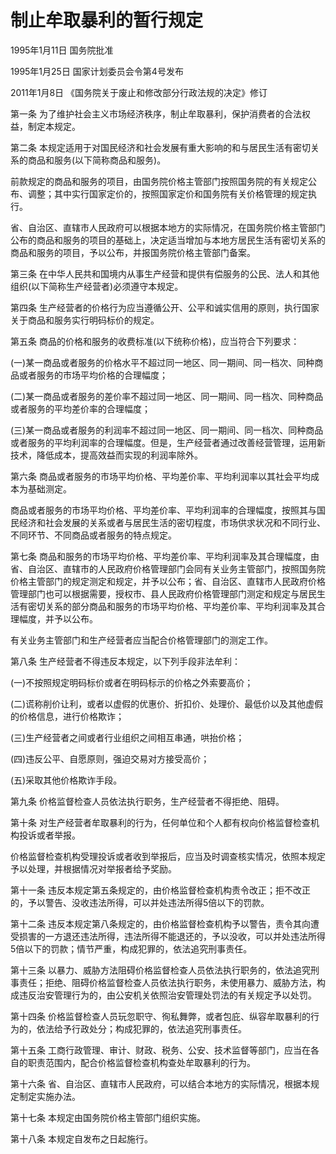 # 制止牟取暴利的暂行规定

1995年1月11日 国务院批准

1995年1月25日 国家计划委员会令第4号发布

2011年1月8日 《国务院关于废止和修改部分行政法规的决定》修订

<!-- INFO END -->

第一条 为了维护社会主义市场经济秩序，制止牟取暴利，保护消费者的合法权益，制定本规定。

第二条 本规定适用于对国民经济和社会发展有重大影响的和与居民生活有密切关系的商品和服务(以下简称商品和服务)。

前款规定的商品和服务的项目，由国务院价格主管部门按照国务院的有关规定公布、调整；其中实行国家定价的，按照国家定价和国务院有关价格管理的规定执行。

省、自治区、直辖市人民政府可以根据本地方的实际情况，在国务院价格主管部门公布的商品和服务的项目的基础上，决定适当增加与本地方居民生活有密切关系的商品和服务的项目，予以公布，并报国务院价格主管部门备案。

第三条 在中华人民共和国境内从事生产经营和提供有偿服务的公民、法人和其他组织(以下简称生产经营者)必须遵守本规定。

第四条 生产经营者的价格行为应当遵循公开、公平和诚实信用的原则，执行国家关于商品和服务实行明码标价的规定。

第五条 商品的价格和服务的收费标准(以下统称价格)，应当符合下列要求：

(一)某一商品或者服务的价格水平不超过同一地区、同一期间、同一档次、同种商品或者服务的市场平均价格的合理幅度；

(二)某一商品或者服务的差价率不超过同一地区、同一期间、同一档次、同种商品或者服务的平均差价率的合理幅度；

(三)某一商品或者服务的利润率不超过同一地区、同一期间、同一档次、同种商品或者服务的平均利润率的合理幅度。但是，生产经营者通过改善经营管理，运用新技术，降低成本，提高效益而实现的利润率除外。

第六条 商品或者服务的市场平均价格、平均差价率、平均利润率以其社会平均成本为基础测定。

商品或者服务的市场平均价格、平均差价率、平均利润率的合理幅度，按照其与国民经济和社会发展的关系或者与居民生活的密切程度，市场供求状况和不同行业、不同环节、不同商品或者服务的特点规定。

第七条 商品和服务的市场平均价格、平均差价率、平均利润率及其合理幅度，由省、自治区、直辖市的人民政府价格管理部门会同有关业务主管部门，按照国务院价格主管部门的规定测定和规定，并予以公布；省、自治区、直辖市人民政府价格管理部门也可以根据需要，授权市、县人民政府价格管理部门测定和规定与居民生活有密切关系的部分商品和服务的市场平均价格、平均差价率、平均利润率及其合理幅度，并予以公布。

有关业务主管部门和生产经营者应当配合价格管理部门的测定工作。

第八条 生产经营者不得违反本规定，以下列手段非法牟利：

(一)不按照规定明码标价或者在明码标示的价格之外索要高价；

(二)谎称削价让利，或者以虚假的优惠价、折扣价、处理价、最低价以及其他虚假的价格信息，进行价格欺诈；

(三)生产经营者之间或者行业组织之间相互串通，哄抬价格；

(四)违反公平、自愿原则，强迫交易对方接受高价；

(五)采取其他价格欺诈手段。

第九条 价格监督检查人员依法执行职务，生产经营者不得拒绝、阻碍。

第十条 对生产经营者牟取暴利的行为，任何单位和个人都有权向价格监督检查机构投诉或者举报。

价格监督检查机构受理投诉或者收到举报后，应当及时调查核实情况，依照本规定予以处理，并根据情况对举报者给予奖励。

第十一条 违反本规定第五条规定的，由价格监督检查机构责令改正；拒不改正的，予以警告、没收违法所得，可以并处违法所得5倍以下的罚款。

第十二条 违反本规定第八条规定的，由价格监督检查机构予以警告，责令其向遭受损害的一方退还违法所得，违法所得不能退还的，予以没收，可以并处违法所得5倍以下的罚款；情节严重，构成犯罪的，依法追究刑事责任。

第十三条 以暴力、威胁方法阻碍价格监督检查人员依法执行职务的，依法追究刑事责任；拒绝、阻碍价格监督检查人员依法执行职务，未使用暴力、威胁方法，构成违反治安管理行为的，由公安机关依照治安管理处罚法的有关规定予以处罚。

第十四条 价格监督检查人员玩忽职守、徇私舞弊，或者包庇、纵容牟取暴利的行为的，依法给予行政处分；构成犯罪的，依法追究刑事责任。

第十五条 工商行政管理、审计、财政、税务、公安、技术监督等部门，应当在各自的职责范围内，配合价格监督检查机构查处牟取暴利的行为。

第十六条 省、自治区、直辖市人民政府，可以结合本地方的实际情况，根据本规定制定实施办法。

第十七条 本规定由国务院价格主管部门组织实施。

第十八条 本规定自发布之日起施行。

